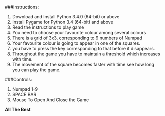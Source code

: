 ###Instructions:

1. Download and Install Python 3.4.0 (64-bit) or above
2. Install Pygame for Python 3.4 (64-bit) and above
3. Read the instructions to play game
4. You need to choose your favourite colour among several colours
5. There is a grid of 3x3, corresponding to 9 numbers of Numpad
6. Your favourite colour is going to appear in one of the squares.
7. you have to press the key corresponding to that before it disappears.
8. Throughout the game you have to maintain a threshold which increases with time.
9. The movement of the square becomes faster with time see how long you can play the game.


###Controls: 

1. Numpad 1-9
2. SPACE BAR
3. Mouse To Open And Close the Game

 **All The Best**
